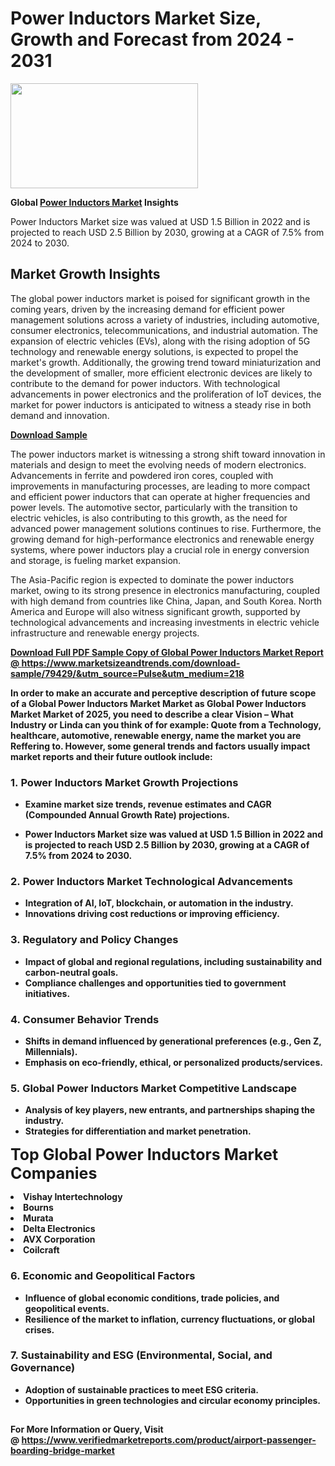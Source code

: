 <H1>Power Inductors Market Size, Growth and Forecast from 2024 - 2031</H1><img class="aligncenter size-medium wp-image-584254" src="https://thirdeyenews.in/wp-content/uploads/2024/09/Global-Market-Research-300x168.jpeg" alt="" width="300" height="168" /><p><strong>Global&nbsp;<a href="https://www.marketsizeandtrends.com/download-sample/79429/&amp;utm_source=Pulse&amp;utm_medium=218">Power Inductors Market</a> Insights</strong></p><p>Power Inductors Market size was valued at USD 1.5 Billion in 2022 and is projected to reach USD 2.5 Billion by 2030, growing at a CAGR of 7.5% from 2024 to 2030.</p><p><h2>Market Growth Insights</h2> <p>The global power inductors market is poised for significant growth in the coming years, driven by the increasing demand for efficient power management solutions across a variety of industries, including automotive, consumer electronics, telecommunications, and industrial automation. The expansion of electric vehicles (EVs), along with the rising adoption of 5G technology and renewable energy solutions, is expected to propel the market's growth. Additionally, the growing trend toward miniaturization and the development of smaller, more efficient electronic devices are likely to contribute to the demand for power inductors. With technological advancements in power electronics and the proliferation of IoT devices, the market for power inductors is anticipated to witness a steady rise in both demand and innovation.</p> <p><strong><a href="#">Download Sample</a></strong></p> <p>The power inductors market is witnessing a strong shift toward innovation in materials and design to meet the evolving needs of modern electronics. Advancements in ferrite and powdered iron cores, coupled with improvements in manufacturing processes, are leading to more compact and efficient power inductors that can operate at higher frequencies and power levels. The automotive sector, particularly with the transition to electric vehicles, is also contributing to this growth, as the need for advanced power management solutions continues to rise. Furthermore, the growing demand for high-performance electronics and renewable energy systems, where power inductors play a crucial role in energy conversion and storage, is fueling market expansion.</p> <p>The Asia-Pacific region is expected to dominate the power inductors market, owing to its strong presence in electronics manufacturing, coupled with high demand from countries like China, Japan, and South Korea. North America and Europe will also witness significant growth, supported by technological advancements and increasing investments in electric vehicle infrastructure and renewable energy projects.</p> <p><strong><a href="#"></p><p><span class=""><strong>Download Full PDF Sample Copy of Global Power Inductors Market Report</strong> @ <a href="https://www.marketsizeandtrends.com/download-sample/79429/&amp;utm_source=Pulse&amp;utm_medium=218" target="_blank">https://www.marketsizeandtrends.com/download-sample/79429/&amp;utm_source=Pulse&amp;utm_medium=218</a></span></p><p>In order to make an accurate and perceptive description of future scope of a Global&nbsp;Power Inductors Market Market as Global&nbsp;Power Inductors Market Market of 2025, you need to describe a clear Vision &ndash; What Industry or Linda can you think of for example: Quote from a Technology, healthcare, automotive, renewable energy, name the market you are Reffering to. However, some general trends and factors usually impact market reports and their future outlook include:</p><h3>1.&nbsp;<strong>Power Inductors Market Growth Projections</strong></h3><ul><li>Examine market size trends, revenue estimates and CAGR (Compounded Annual Growth Rate) projections.</li><li><p>Power Inductors Market size was valued at USD 1.5 Billion in 2022 and is projected to reach USD 2.5 Billion by 2030, growing at a CAGR of 7.5% from 2024 to 2030.</p></li></ul><h3>2.&nbsp;<strong>Power Inductors Market Technological Advancements</strong></h3><ul><li>Integration of AI, IoT, blockchain, or automation in the industry.</li><li>Innovations driving cost reductions or improving efficiency.</li></ul><h3>3.&nbsp;<strong>Regulatory and Policy Changes</strong></h3><ul><li>Impact of global and regional regulations, including sustainability and carbon-neutral goals.</li><li>Compliance challenges and opportunities tied to government initiatives.</li></ul><h3>4.&nbsp;<strong>Consumer Behavior Trends</strong></h3><ul><li>Shifts in demand influenced by generational preferences (e.g., Gen Z, Millennials).</li><li>Emphasis on eco-friendly, ethical, or personalized products/services.</li></ul><h3>5.&nbsp;<strong>Global Power Inductors Market Competitive Landscape</strong></h3><ul><li>Analysis of key players, new entrants, and partnerships shaping the industry.</li><li>Strategies for differentiation and market penetration.</li></ul><p data-pm-slice="1 1 []"><span style="color: inherit; font-family: inherit; font-size: 25px;">Top Global Power Inductors Market Companies</span></p><div class="" data-test-id=""><p><li>Vishay Intertechnology</li><li> Bourns</li><li> Murata</li><li> Delta Electronics</li><li> AVX Corporation</li><li> Coilcraft</li></p></div><h3>6.&nbsp;<strong>Economic and Geopolitical Factors</strong></h3><ul><li>Influence of global economic conditions, trade policies, and geopolitical events.</li><li>Resilience of the market to inflation, currency fluctuations, or global crises.</li></ul><h3>7.&nbsp;<strong>Sustainability and ESG (Environmental, Social, and Governance)</strong></h3><ul><li>Adoption of sustainable practices to meet ESG criteria.</li><li>Opportunities in green technologies and circular economy principles.</li></ul><h2><strong style="font-size: 14px;">For More Information or Query, Visit @&nbsp;</strong><a style="background-color: #ffffff; font-size: 14px;" href="https://www.marketsizeandtrends.com/report/power-inductors-market/" target="_blank">https://www.verifiedmarketreports.com/product/airport-passenger-boarding-bridge-market</a></h2>
